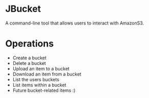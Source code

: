 # JBucket
A command-line tool that allows users to interact with AmazonS3.

# Operations
- Create a bucket
- Delete a bucket
- Upload an item to a bucket
- Download an item from a bucket
- List the users buckets
- List items within a bucket
- Future bucket-related items :)
